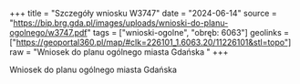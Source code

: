 +++
title = "Szczegóły wniosku W3747"
date = "2024-06-14"
source = "https://bip.brg.gda.pl/images/uploads/wnioski-do-planu-ogolnego/w3747.pdf"
tags = ["wnioski-ogolne", "obręb: 6063"]
geolinks = ["https://geoportal360.pl/map/#clk=226101_1.6063.20/11226101&stl=topo"]
raw = "Wniosek do planu ogólnego miasta Gdańska "
+++

Wniosek do planu ogólnego miasta Gdańska



